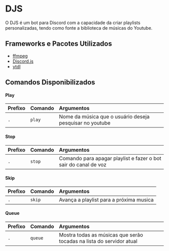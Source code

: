 # DJS

O DJS é um bot para Discord com a capacidade da criar playlists personalizadas, tendo como fonte a biblioteca de músicas do Youtube.

## Frameworks e Pacotes Utilizados

- [ffmpeg](https://www.npmjs.com/package/ffmpeg)
- [Discord.js](https://www.npmjs.com/package/discord.js?source=post_page-----7b5fe27cb6fa----------------------)
- [ytdl](https://www.npmjs.com/package/ytdl-core)

## Comandos Disponibilizados

#### Play

| Prefixo | Comando | Argumentos                                               |
| :------ | :------ | :------------------------------------------------------- |
| `.`     | `play`  | Nome da música que o usuário deseja pesquisar no youtube |

#### Stop

| Prefixo | Comando | Argumentos                                                      |
| :------ | :------ | :-------------------------------------------------------------- |
| `.`     | `stop`  | Comando para apagar playlist e fazer o bot sair do canal de voz |

#### Skip

| Prefixo | Comando | Argumentos                              |
| :------ | :------ | :-------------------------------------- |
| `.`     | `skip`  | Avança a playlist para a próxima musica |

#### Queue

| Prefixo | Comando | Argumentos                                                           |
| :------ | :------ | :------------------------------------------------------------------- |
| `.`     | `queue` | Mostra todas as músicas que serão tocadas na lista do servidor atual |
